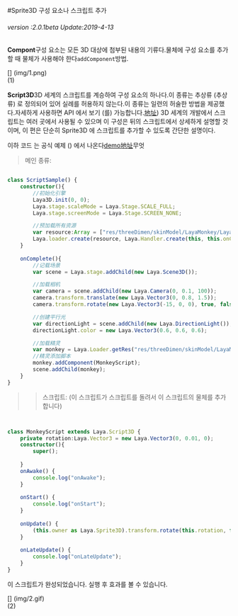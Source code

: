 #Sprite3D 구성 요소나 스크립트 추가

###### *version :2.0.1beta   Update:2019-4-13*

**Compont**구성 요소는 모든 3D 대상에 첨부된 내용의 기류다.물체에 구성 요소를 추가할 때 물체가 사용해야 한다`addComponent`방법.

[] (img/1.png)<br>(1)

**Script3D**3D 세계의 스크립트를 계승하여 구성 요소의 하나다.이 종류는 추상류 (추상류) 로 정의되어 있어 실례를 허용하지 않는다.이 종류는 일련의 허술한 방법을 제공했다.자세하게 사용하면 API 에서 보기 (를) 가능합니다.[地址](https://layaair.ldc.layabox.com/api2/Chinese/index.html?category=3D&class=laya.d3.component.Script3D)) 3D 세계의 개발에서 스크립트는 여러 곳에서 사용될 수 있으며 이 구성은 뒤의 스크립트에서 상세하게 설명할 것이며, 이 편은 단순히 Sprite3D 에 스크립트를 추가할 수 있도록 간단한 설명이다.

이하 코드 는 공식 예제 () 에서 나온다[demo地址](https://layaair.ldc.layabox.com/demo2/?language=ch&category=3d&group=Sprite3D&name=ScriptSample)무엇

> 메인 종류:
>>


```typescript

class ScriptSample() {
    constructor(){
        //初始化引擎
        Laya3D.init(0, 0);
        Laya.stage.scaleMode = Laya.Stage.SCALE_FULL;
        Laya.stage.screenMode = Laya.Stage.SCREEN_NONE;

        //预加载所有资源
        var resource:Array = ["res/threeDimen/skinModel/LayaMonkey/LayaMonkey.lh"];
        Laya.loader.create(resource, Laya.Handler.create(this, this.onComplete));    
    }
    
    onComplete(){
        //记载场景
        var scene = Laya.stage.addChild(new Laya.Scene3D());

        //加载相机
        var camera = scene.addChild(new Laya.Camera(0, 0.1, 100));
        camera.transform.translate(new Laya.Vector3(0, 0.8, 1.5));
        camera.transform.rotate(new Laya.Vector3(-15, 0, 0), true, false);

        //创建平行光
        var directionLight = scene.addChild(new Laya.DirectionLight());
        directionLight.color = new Laya.Vector3(0.6, 0.6, 0.6);

        //加载精灵
        var monkey = Laya.Loader.getRes("res/threeDimen/skinModel/LayaMonkey/LayaMonkey.lh");
        //精灵添加脚本
        monkey.addComponent(MonkeyScript);
        scene.addChild(monkey);
    }
}


```


>> 스크립트: (이 스크립트가 스크립트를 돌려서 이 스크립트의 물체를 추가합니다)
>>


```typescript


class MonkeyScript extends Laya.Script3D {
    private rotation:Laya.Vector3 = new Laya.Vector3(0, 0.01, 0); 	
	constructor(){
        super();
       
    }
	onAwake() {
		console.log("onAwake");
	}
	
	onStart() {
		console.log("onStart");
	}
	
	onUpdate() {
		(this.owner as Laya.Sprite3D).transform.rotate(this.rotation, false);
	}
	
	onLateUpdate() {
		console.log("onLateUpdate");
	}
}

```


이 스크립트가 완성되었습니다. 실행 후 효과를 볼 수 있습니다.

[] (img/2.gif)<br>(2)
